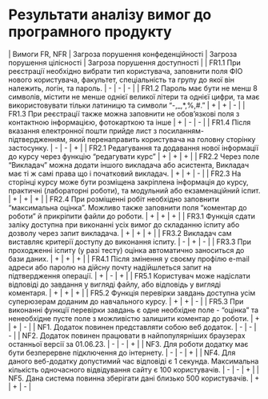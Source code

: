 # Результати аналізу вимог до програмного продукту
| Вимоги FR, NFR | Загроза порушення конфеденційності | Загроза порушення цілісності | Загроза порушення доступності |
| FR1.1 При реєстрації необхідно вибрати тип користувача, заповнити поля ФІО нового користувача, факультет, спеціальність та групу до якої він належить, логін, та пароль. | - | - | - |
| FR1.2 Пароль має бути не менш 8 символів, містити не менше однієї великої літери та однієї цифри, та має використовувати тільки латиницю та символи “-,_,*,%,#.” | + | + | - |
| FR1.3 При реєстрації также можна заповнити не обов’язкові поля з контактною інформацією, фотокарткою та інше | + | - | - |
| FR1.4 Після вказання електронної пошти прийде лист з посиланням-підтвердженням, який перенаправить користувача на головну сторінку застосунку. | - | - | + |
| FR2.1 Редагування та додавання нової інформації до курсу через функцію “редагувати курс” | + | + | + |
| FR2.2 Через поле “Викладач” можна додати іншого викладача або асистента, Викладач має ті ж самі права що і початковий викладач. | + | + | - |
| FR2.3 На сторінці курсу може бути розміщена закріплена інформація до курсу, практичні (лабораторні роботи), та модульний або екзаменаційний іспит. | + | + | + |
| FR2.4 При розміщенні робіт необхідно заповнити “максимальна оцінка”. Можливо также заповнити поля “коментар до роботи” й прикріпити файли до роботи. | + | + | + |
| FR3.1 Функція сдати заліку доступна при виконанні усіх вимог до складанню іспиту або дозволу через запит викладача. | + | + | + |
| FR3.2 Викладач сам виставляє критерії доступу до виконання іспиту. | - | + | - |
| FR3.3 При проходженні іспиту (у разі тесту) оцінка автоматично заноситься до бази даних. | + | + | + |
| FR4.1 Після змінення у своєму профілю e-mail адреси або паролю на дійсну почту надійшлеться запит на підтвердження операції. | + | - | + |
| FR5.1 Користувач може надіслати відповіді до завдання у вигляді файлу, або відповідь у вигляді коментаря. | + | + | + |
| FR5.2 Функція перевірки завдань доступна усім суперюзерам доданим до навчального курсу. | + | + | - |
| FR5.3 При виконанні функції перевірки завдань є одне необхідне поле - “оцінка” та ненеобхідне пусте поле з можливістю залишити коментар до роботи. | + | + | - |
| NF1. Додаток повинен представляти собою веб додаток. | - | - | - |
| NF2. Додаток повинен працювати в найпопулярніших браузерах останньої версії за 01.06.23. | - | - | + |
| NF3. Для роботи додатку має бути безперервне підключення до інтернету. | - | - | + |
| NF4. Для даного веб-додатку допустимий час відповіді є 1 секунда. Максимальна кількість одночасного відвідування сайту є 100 користувачів. | - | - | + |
| NF5. Дана система повинна зберігати дані близько 500 користувачів. | + | + | - |
